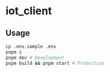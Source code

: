 # iot_client

## Usage

```bash
cp .env.sample .env
pnpm i
pnpm dev # Development
pnpm build && pnpm start # Production
```
